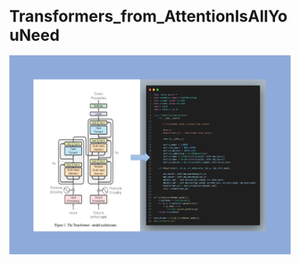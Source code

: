 # Transformers_from_AttentionIsAllYouNeed
![logo](https://github.com/prabhakarvenkat/Transformers_from_AttentionIsAllYouNeed/blob/cf4af2f1e0ee1f10e63c5b749433dcae50ec9046/Transformer.jpg)
